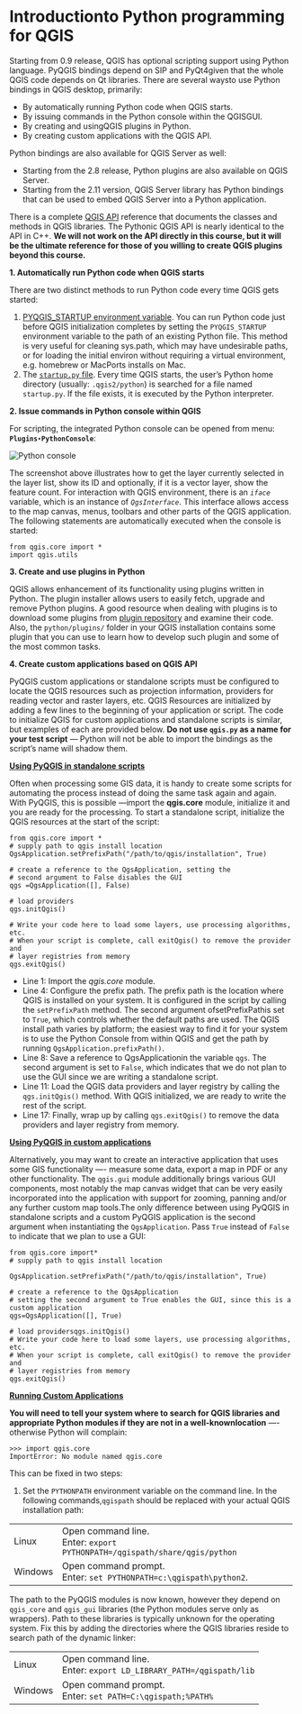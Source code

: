 # Introductionto Python programming for QGIS
Starting from 0.9 release, QGIS has optional scripting support using Python language. PyQGIS bindings depend on SIP and PyQt4given that the whole QGIS code depends on Qt libraries. There are several waysto use Python bindings in QGIS desktop, primarily:
- By automatically running Python code when QGIS starts.
- By issuing commands in the Python console within the QGISGUI.
- By creating and usingQGIS plugins in Python.
- By creating custom applications with the QGIS API. 

Python bindings are also available for QGIS Server as well:
- Starting from the 2.8 release, Python plugins are also available on QGIS Server.
- Starting from the 2.11 version, QGIS Server library has Python bindings that can be used to embed QGIS Server 
into a Python application.

There is a complete [QGIS API](http://qgis.org/api/) reference that documents the classes and methods in QGIS libraries. 
The Pythonic QGIS API is nearly identical to the API in C++. **We will not work on the API directly in this course, 
but it will be the ultimate reference for those of you willing to create QGIS plugins beyond this course.**

**1. Automatically run Python code when QGIS starts** 

There are two distinct methods to run Python code every time QGIS gets started:
 1. [PYQGIS_STARTUP environment variable](https://docs.qgis.org/2.14/en/docs/pyqgis_developer_cookbook/intro.html#id3). You can run Python code just before QGIS initialization completes by 
 setting the `PYQGIS_STARTUP` environment variable to the path of an existing Python file.
 This method is very useful for cleaning sys.path, which may have undesirable paths, or for loading the 
 initial environ without requiring a virtual environment, e.g. homebrew or MacPorts installs on Mac.
 2. The [`startup.py` file](https://docs.qgis.org/2.14/en/docs/pyqgis_developer_cookbook/intro.html#id4). 
 Every time QGIS starts, the user’s Python home directory (usually: `.qgis2/python`) is searched for a 
 file named `startup.py`. If the file exists, it is executed by the Python interpreter.
 
**2. Issue commands in Python console within QGIS**

For scripting, the integrated Python console can be opened from menu: **`Plugins`‣`PythonConsole`**:

![Python console](https://docs.qgis.org/2.14/en/_images/console.png "Python console")

The screenshot above illustrates how to get the layer currently selected in the layer list, show its ID and optionally, 
if it is a vector layer, show the feature count. For interaction with QGIS environment, there is an *`iface`* variable, 
which is an instance of *`QgsInterface`*. This interface allows access to the map canvas, menus, toolbars and other parts 
of the QGIS application. The following statements are automatically executed when the console is started:
```
from qgis.core import *
import qgis.utils
```
**3. Create and use plugins in Python**

QGIS allows enhancement of its functionality using plugins written in Python. 
The plugin installer allows users to easily fetch, upgrade and remove Python plugins. A good resource when dealing 
with plugins is to download some plugins from [plugin repository](http://plugins.qgis.org/) and examine their code. Also, the `python/plugins/` folder 
in your QGIS installation contains some plugin that you can use to learn how to develop such plugin and some of the 
most common tasks.

**4. Create custom applications based on QGIS API**

PyQGIS custom applications or standalone scripts must be 
configured to locate the QGIS resources such as projection information, providers for reading vector and 
raster layers, etc. QGIS Resources are initialized by adding a few lines to the beginning of your application or 
script. The code to initialize QGIS for custom applications and standalone scripts is similar, but examples of each 
are provided below.
**Do not use `qgis.py` as a name for your test script** — Python will not be able to import the bindings as 
the script’s name will shadow them.

**[Using PyQGIS in standalone scripts](https://docs.qgis.org/2.14/en/docs/pyqgis_developer_cookbook/intro.html#id8)**

Often when processing some GIS data, it is handy to create some scripts for automating the process instead of doing 
the same task again and again. With PyQGIS, this is possible —import the **qgis.core** module, initialize it and 
you are ready for the processing. To start a standalone script, initialize the QGIS resources at the start of the script:
```
from qgis.core import *
# supply path to qgis install location
QgsApplication.setPrefixPath("/path/to/qgis/installation", True)

# create a reference to the QgsApplication, setting the
# second argument to False disables the GUI
qgs =QgsApplication([], False)

# load providers
qgs.initQgis()

# Write your code here to load some layers, use processing algorithms, etc.
# When your script is complete, call exitQgis() to remove the provider and
# layer registries from memory
qgs.exitQgis()
```

- Line 1: Import the *qgis.core* module.
- Line 4: Configure the prefix path. The prefix path is the location where QGIS is installed on your system. 
It is configured in the script by calling the `setPrefixPath` method. The second argument ofsetPrefixPathis set to `True`, 
which controls whether the default paths are used. The QGIS install path varies by platform; the easiest way to find it 
for your system is to use the Python Console from within QGIS and get the path by running `QgsApplication.prefixPath()`.
- Line 8: Save a reference to QgsApplicationin the variable `qgs`. The second argument is set to `False`, 
which indicates that we do not plan to use the GUI since we are writing a standalone script. 
- Line 11: Load the QGIS data providers and layer registry by calling the `qgs.initQgis()` method. With QGIS initialized, 
we are ready to write the rest of the script.
- Line 17: Finally, wrap up by calling `qgs.exitQgis()` to remove the data providers and layer registry from memory.

**[Using PyQGIS in custom applications](https://docs.qgis.org/2.14/en/docs/pyqgis_developer_cookbook/intro.html#id9)**

Alternatively, you may want to create an interactive application that uses some GIS functionality —- measure some data, 
export a map in PDF or any other functionality. The `qgis.gui` module additionally brings various GUI 
components, most notably the map canvas widget that can be very easily incorporated into the application with support 
for zooming, panning and/or any further custom map tools.The only difference between using PyQGIS in standalone scripts 
and a custom PyQGIS application is the second argument when instantiating the `QgsApplication`. Pass `True` instead of `False`
to indicate that we plan to use a GUI:
```
from qgis.core import*
# supply path to qgis install location

QgsApplication.setPrefixPath("/path/to/qgis/installation", True)

# create a reference to the QgsApplication
# setting the second argument to True enables the GUI, since this is a custom application
qgs=QgsApplication([], True)

# load providersqgs.initQgis()
# Write your code here to load some layers, use processing algorithms, etc.
# When your script is complete, call exitQgis() to remove the provider and
# layer registries from memory
qgs.exitQgis()
```

**[Running Custom Applications](https://docs.qgis.org/2.14/en/docs/pyqgis_developer_cookbook/intro.html#id10)**

**You will need to tell your system where to search for QGIS libraries and appropriate Python modules if they are not 
in a well-knownlocation** —- otherwise Python will complain:

```
>>> import qgis.core
ImportError: No module named qgis.core
```
This can be fixed in two steps:
1. Set the `PYTHONPATH` environment variable on the command line. In the following commands,`qgispath` should be 
replaced with your actual QGIS installation path:

| | |
| -- | -- |
| Linux | Open command line.<br>Enter: `export PYTHONPATH=/qgispath/share/qgis/python` |
| Windows | Open command prompt.<br>Enter: `set PYTHONPATH=c:\qgispath\python2`. | 

The path to the PyQGIS modules is now known, however they depend on `qgis_core` and `qgis_gui` libraries 
(the Python modules serve only as wrappers). Path to these libraries is typically unknown for the operating system. 
Fix this by adding the directories where the QGIS libraries reside to search path of the dynamic linker:

| | |
| -- | -- |
| Linux | Open command line.<br>Enter: `export LD_LIBRARY_PATH=/qgispath/lib` |
| Windows | Open command prompt.<br>Enter: `set PATH=C:\qgispath;%PATH%` |
